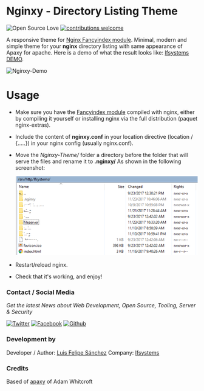 # Nginxy - Directory Listing Theme
![Open Source Love](https://badges.frapsoft.com/os/v1/open-source.svg?v=103)
[![contributions welcome](https://img.shields.io/badge/contributions-welcome-brightgreen.svg?style=flat)](https://github.com/lfelipe1501/Nginxy/issues)

A responsive theme for [Nginx Fancyindex module](https://github.com/aperezdc/ngx-fancyindex). Minimal, modern and simple theme for your **nginx** directory listing with same appearance of Apaxy for apache.
Here is a demo of what the result looks like: [lfsystems DEMO](https://www.lfsystems.com.co/fileserver/).

![Nginxy-Demo](/images/https://raw.githubusercontent.com/lfelipe1501/lfelipe-projects/master/Nginxy-Theme/nginxy.png)

# Usage
- Make sure you have the [Fancyindex module](https://github.com/aperezdc/ngx-fancyindex) compiled with nginx, either by compiling it yourself or installing nginx via the full distribution (paquet nginx-extras).

- Include the content of **nginxy.conf** in your location directive (location / {.....}) in your nginx config (usually nginx.conf).

- Move the *Nginxy-Theme/* folder a directory before the folder that will serve the files and rename it to **.nginxy/** As shown in the following screenshot:

  ![ScreenShot](https://raw.githubusercontent.com/lfelipe1501/lfelipe-projects/master/Nginxy-Theme/Capture.PNG)

- Restart/reload nginx.

- Check that it's working, and enjoy!

### Contact / Social Media

*Get the latest News about Web Development, Open Source, Tooling, Server & Security*

[![Twitter](https://github.frapsoft.com/social/twitter.png)](https://twitter.com/lfelipe1501)
[![Facebook](https://github.frapsoft.com/social/facebook.png)](https://www.facebook.com/lfelipe1501)
[![Github](https://github.frapsoft.com/social/github.png)](https://github.com/lfelipe1501)

### Development by

Developer / Author: [Luis Felipe Sánchez](https://github.com/lfelipe1501)
Company: [lfsystems](https://www.lfsystems.com.co)

### Credits
Based of [apaxy](https://github.com/AdamWhitcroft/Apaxy) of Adam Whitcroft
